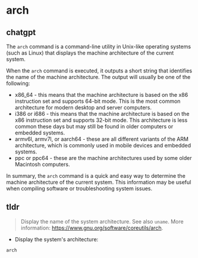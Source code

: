 # arch 
## chatgpt 
The `arch` command is a command-line utility in Unix-like operating systems (such as Linux) that displays the machine architecture of the current system.

When the `arch` command is executed, it outputs a short string that identifies the name of the machine architecture. The output will usually be one of the following:

- x86_64 - this means that the machine architecture is based on the x86 instruction set and supports 64-bit mode. This is the most common architecture for modern desktop and server computers.
- i386 or i686 - this means that the machine architecture is based on the x86 instruction set and supports 32-bit mode. This architecture is less common these days but may still be found in older computers or embedded systems.
- armv6l, armv7l, or aarch64 - these are all different variants of the ARM architecture, which is commonly used in mobile devices and embedded systems.
- ppc or ppc64 - these are the machine architectures used by some older Macintosh computers.

In summary, the `arch` command is a quick and easy way to determine the machine architecture of the current system. This information may be useful when compiling software or troubleshooting system issues. 

## tldr 
 
> Display the name of the system architecture.
> See also `uname`.
> More information: <https://www.gnu.org/software/coreutils/arch>.

- Display the system's architecture:

`arch`
